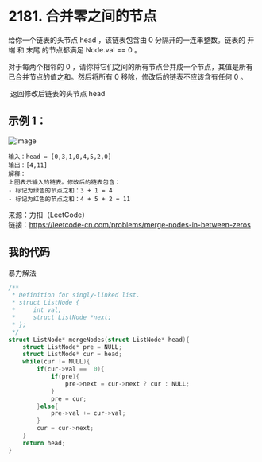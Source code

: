 # 2181. 合并零之间的节点
给你一个链表的头节点 head ，该链表包含由 0 分隔开的一连串整数。链表的 开端 和 末尾 的节点都满足 Node.val == 0 。

对于每两个相邻的 0 ，请你将它们之间的所有节点合并成一个节点，其值是所有已合并节点的值之和。然后将所有 0 移除，修改后的链表不应该含有任何 0 。

 返回修改后链表的头节点 head 

## 示例 1：
![image](https://user-images.githubusercontent.com/39286292/155876304-26a5a8b9-594d-4659-afa1-5d7751209f87.png)

```
输入：head = [0,3,1,0,4,5,2,0]
输出：[4,11]
解释：
上图表示输入的链表。修改后的链表包含：
- 标记为绿色的节点之和：3 + 1 = 4
- 标记为红色的节点之和：4 + 5 + 2 = 11
```
来源：力扣（LeetCode）  
链接：https://leetcode-cn.com/problems/merge-nodes-in-between-zeros

## 我的代码
暴力解法
```C
/**
 * Definition for singly-linked list.
 * struct ListNode {
 *     int val;
 *     struct ListNode *next;
 * };
 */
struct ListNode* mergeNodes(struct ListNode* head){
    struct ListNode* pre = NULL;
    struct ListNode* cur = head;
    while(cur != NULL){
        if(cur->val ==  0){
            if(pre){
                pre->next = cur->next ? cur : NULL; 
            }
            pre = cur;
        }else{
            pre->val += cur->val;
        }
        cur = cur->next;
    }
    return head;
}
```
